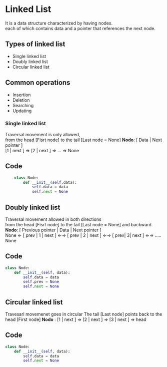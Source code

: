
# Linked List

It is a data structure characterized by having nodes.  
each of which contains data and a pointer that references the next node.  


## Types of linked list 
- Single linked list  
- Doubly linked list  
- Circular linked list  

## Common operations
- Insertion
- Deletion
- Searching
- Updating



### Single linked list
Traversal movement is only allowed,    
from the head [Fisrt node] to the tail [Last node = None]
**Nodo**: [ Data | Next pointer ]    
[1 | next ] ⇒ [2 | next  ] ⇒ ... ⇒ None

Code
---
```python
    class Node:
        def __init__(self,data):
            self.data = data
            self.next = None
```
## Doubly linked list
Traversal movement allowed in both directions  
from the head [Fisrt node] to the tail [Last node = None] and backward.  
**Nodo**: [ Previous pointer | Data | Next pointer ]    
None ⇐ [ prev | 1 | next ] ⇐⇒ [ prev | 2 | next ] ⇐⇒ [ prev| 3| next ] ⇐⇒ ..... None

Code  
---  
```python
class Node:
    def __init__(self, data):
        self.data = data
        self.prev = None
        self.next = None
```
## Circular linked list
Travesarl movemenet goes in circular
The tail [Last node] points back to the head [First node]
**Nodo** : [1 | next ] ⇒ [2 | next ] ⇒ [3 | next ] ⇒ head

Code  
---  
```python
class Node:
    def __init__(self, data):
        self.data = data
        self.next = None
```
